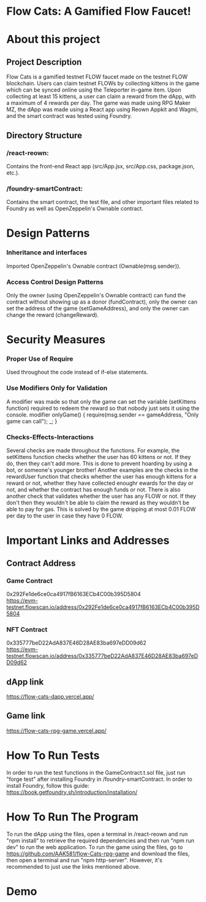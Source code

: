 # Flow Cats: A Gamified Flow Faucet!




# About this project

## Project Description
Flow Cats is a gamified testnet FLOW faucet made on the testnet FLOW blockchain.
Users can claim testnet FLOWs by collecting kittens in the game which can be synced online using the Teleporter
in-game item.
Upon collecting at least 15 kittens, a user can claim a reward from the dApp, with a maximum of 4 rewards per day.
The game was made using RPG Maker MZ, the dApp was made using a React app using Reown Appkit and Wagmi, and the smart contract was tested
using Foundry.

## Directory Structure

### /react-reown:
Contains the front-end React app (src/App.jsx, src/App.css, package.json, etc.).

### /foundry-smartContract:
Contains the smart contract, the test file, and other important files related to Foundry as well as OpenZeppelin's Ownable contract.

# Design Patterns
### Inheritance and interfaces
Imported OpenZeppelin's Ownable contract (Ownable(msg.sender)).
### Access Control Design Patterns
Only the owner (using OpenZeppelin's Ownable contract) can fund the contract without showing up as a donor (fundContract), only the owner can set the address of the game (setGameAddress),
and only the owner can change the reward (changeReward).


# Security Measures
### Proper Use of Require
Used throughout the code instead of if-else statements.
### Use Modifiers Only for Validation
A modifier was made so that only the game can set the variable (setKittens function) required to redeem the reward so that nobody just sets it using the console.
modifier onlyGame() {
    require(msg.sender == gameAddress, "Only game can call");
    _;
}
### Checks-Effects-Interactions
Several checks are made throughout the functions. For example, the setKittens function checks whether the user has 60 kittens or not. If they do, then they can't add more. This is done
to prevent hoarding by using a bot, or someone's younger brother!
Another examples are the checks in the rewardUser function that checks whether the user has enough kittens for a reward or not, whether they have collected enoughr ewards for the
day or not, and whether the contract has enough funds or not.
There is also another check that validates whether the user has any FLOW or not. If they don't then they wouldn't be able to claim the reward
as they wouldn't be able to pay for gas. This is solved by the game dripping at most 0.01 FLOW per day to the user in case they have 0 FLOW.


# Important Links and Addresses

## Contract Address
### Game Contract
0x292Fe1de6ce0ca4917fB6163ECb4C00b395D5804      
https://evm-testnet.flowscan.io/address/0x292Fe1de6ce0ca4917fB6163ECb4C00b395D5804     

### NFT Contract      
0x335777beD22AdA837E46D28AE83ba697eDD09d62      
https://evm-testnet.flowscan.io/address/0x335777beD22AdA837E46D28AE83ba697eDD09d62

## dApp link
https://flow-cats-dapp.vercel.app/

## Game link
https://flow-cats-rpg-game.vercel.app/


# How To Run Tests
In order to run the test functions in the GameContract.t.sol file, just run "forge test" after installing Foundry in /foundry-smartContract.
In order to install Foundry, follow this guide: https://book.getfoundry.sh/introduction/installation/


# How To Run The Program
To run the dApp using the files, open a terminal in /react-reown and run "npm install" to retrieve the required dependencies and then run "npm run dev" to run the web application.
To run the game using the files, go to https://github.com/AAK581/flow-Cats-rpg-game and download the files, then open a terminal and run "npm http-server".
However, it's recommended to just use the links mentioned above.

# Demo

